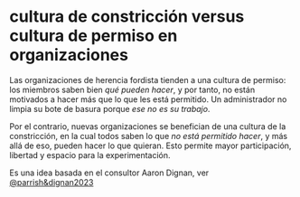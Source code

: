 # cultura de constricción versus cultura de permiso en organizaciones

Las organizaciones de herencia fordista tienden a una cultura de permiso: los miembros saben bien *qué pueden hacer*, y por tanto, no están motivados a hacer más que lo que les está permitido. Un administrador no limpia su bote de basura porque *ese no es su trabajo*.

Por el contrario, nuevas organizaciones se benefician de una cultura de la constricción, en la cual todos saben lo que *no está permitido hacer*, y más allá de eso, pueden hacer lo que quieran. Esto permite mayor participación, libertad y espacio para la experimentación.

Es una idea basada en el consultor Aaron Dignan, ver [@parrish&dignan2023](@parrish&dignan2023.md)
